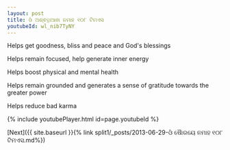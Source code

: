 ```yaml
---
layout: post
title: ଓଁ ଅଶ୍ଵତ୍ଥାଆଞା ନମାହ ୧୦୮ ଟିମଏସ
youtubeId: wl_nib7TyNY
---
```

 
 
Helps get goodness, bliss and peace and God's blessings
 
Helps remain focused, help generate inner energy 
 
Helps boost physical and mental health 
 
Helps remain grounded and generates a sense of gratitude towards the greater power 
 
Helps reduce bad karma
 
 
 
 


{% include youtubePlayer.html id=page.youtubeId %}
 
[Next]({{ site.baseurl }}{% link  split1/_posts/2013-06-29-ଓଁ ଷୋୖରୟେ ନମାହ ୧୦୮ ଟିମଏସ.md%})
 
